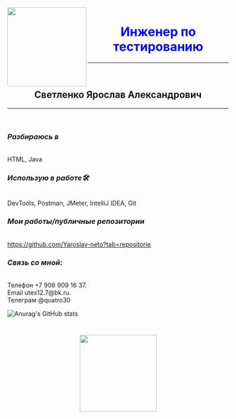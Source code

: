  <image src="IMG_8745.jpg" alt="" align="left" height="180"/>

  <h1 style= "text-align: center; color:blue"> Инженер по тестированию</h1>
<hr>   <br>
  <h2 style="text-align: center;">Светленко Ярослав Александрович </h2>
  <hr><br>
  <h3 style="text-align: left;"><i>Разбираюсь в</i></h3> <br>
 HTML, Java<br>
  <h3 style="text-align: left"><i>Использую в работе🛠</i></h3> <br>
DevTools, Postman, JMeter, IntelliJ IDEA, Git <br>
 <h3 style="text-align: left"><i>Мои работы/публичные репозитории</i></h3><br>
 <a href ="https://github.com/Yaroslav-neto?tab=repositorie">https://github.com/Yaroslav-neto?tab=repositorie</a> <br>
 <h3 style="text-align: left"><i>Связь со мной:</i></h3> <br>
 Телефон +7 906 909 16 37.  <br>
 Email utes12.7@bk.ru.     <br>
 Телеграм @quatro30
 
 
![Anurag's GitHub stats](https://github-readme-stats.vercel.app/api?username=Yaroslav-neto&show_icons=true&theme=transparent)
 
 
<div align="center" style="margin: 40px 0">
   <a href="https://github.com/Yaroslav-neto/github-profile-views-counter">
       <img width="175px" src="https://komarev.com/ghpvc/?username=Yaroslav-neto&color=DE002D">
   </a>
</div>

